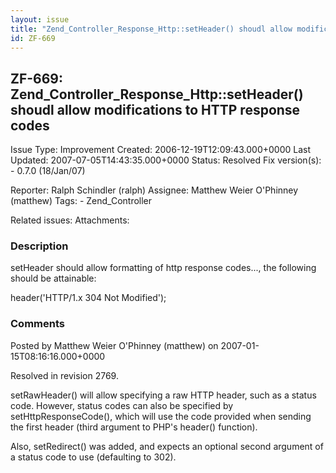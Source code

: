 ```yaml
---
layout: issue
title: "Zend_Controller_Response_Http::setHeader() shoudl allow modifications to HTTP response codes"
id: ZF-669
---
```


ZF-669: Zend\_Controller\_Response\_Http::setHeader() shoudl allow modifications to HTTP response codes
-------------------------------------------------------------------------------------------------------

 Issue Type: Improvement Created: 2006-12-19T12:09:43.000+0000 Last Updated: 2007-07-05T14:43:35.000+0000 Status: Resolved Fix version(s): - 0.7.0 (18/Jan/07)
 
 Reporter:  Ralph Schindler (ralph)  Assignee:  Matthew Weier O'Phinney (matthew)  Tags: - Zend\_Controller
 
 Related issues: 
 Attachments: 
### Description

setHeader should allow formatting of http response codes..., the following should be attainable:

header('HTTP/1.x 304 Not Modified');

 

 

### Comments

Posted by Matthew Weier O'Phinney (matthew) on 2007-01-15T08:16:16.000+0000

Resolved in revision 2769.

setRawHeader() will allow specifying a raw HTTP header, such as a status code. However, status codes can also be specified by setHttpResponseCode(), which will use the code provided when sending the first header (third argument to PHP's header() function).

Also, setRedirect() was added, and expects an optional second argument of a status code to use (defaulting to 302).

 

 
